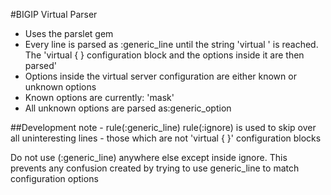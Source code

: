 #BIGIP Virtual Parser
- Uses the parslet gem
- Every line is parsed as :generic_line until the string 'virtual ' is reached. 
  The 'virtual { } configuration block and the options inside it are then parsed'
- Options inside the virtual server configuration are either known or unknown options
- Known options are currently: 'mask'
- All unknown options are parsed as:generic_option

##Development note - rule(:generic_line)
rule(:ignore) is used to skip over all uninteresting lines - those which 
are not 'virtual { }' configuration blocks

Do not use (:generic_line) anywhere else except inside ignore. This prevents
any confusion created by trying to use generic_line to match configuration options